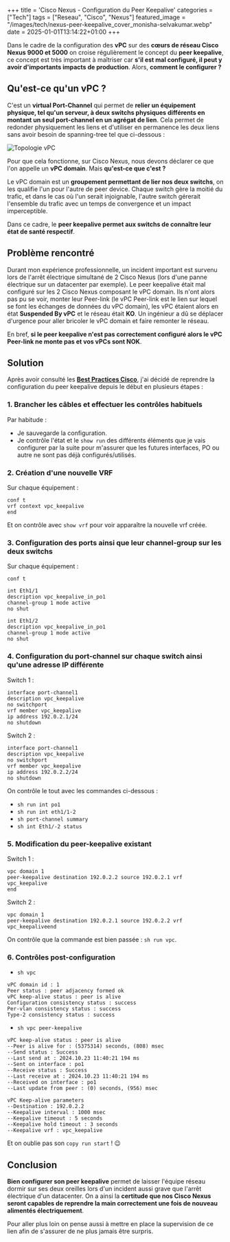 +++
title = 'Cisco Nexus - Configuration du Peer Keepalive'
categories = ["Tech"]
tags = ["Reseau", "Cisco", "Nexus"]
featured_image = "/images/tech/nexus-peer-keepalive_cover_monisha-selvakumar.webp"
date = 2025-01-01T13:14:22+01:00
+++

Dans le cadre de la configuration des **vPC** sur des **cœurs de réseau Cisco Nexus 9000 et 5000** on croise régulièrement le concept du **peer keepalive**, ce concept est très important à maîtriser car **s'il est mal configuré, il peut y avoir d'importants impacts de production**. Alors, **comment le configurer ?**

<!--more-->

## Qu'est-ce qu'un vPC ?

C'est un **virtual Port-Channel** qui permet de **relier un équipement physique, tel qu'un serveur, à deux switchs physiques différents en montant un seul port-channel en un agrégat de lien**. Cela permet de redonder physiquement les liens et d'utiliser en permanence les deux liens sans avoir besoin de spanning-tree tel que ci-dessous :

![Topologie vPC](/images/tech/nexus-peer-keepalive_vpc.webp)

Pour que cela fonctionne, sur Cisco Nexus, nous devons déclarer ce que l'on appelle un **vPC domain**. Mais **qu'est-ce que c'est ?**

Le vPC domain est un **groupement permettant de lier nos deux switchs**, on les qualifie l'un pour l'autre de peer device. Chaque switch gère la moitié du trafic, et dans le cas où l'un serait injoignable, l'autre switch gérerait l'ensemble du trafic avec un temps de convergence et un impact imperceptible.

Dans ce cadre, le **peer keepalive permet aux switchs de connaître leur état de santé respectif**.

## Problème rencontré

Durant mon expérience professionnelle, un incident important est survenu lors de l'arrêt électrique simultané de 2 Cisco Nexus (lors d'une panne électrique sur un datacenter par exemple). Le peer keepalive était mal configuré sur les 2 Cisco Nexus composant le vPC domain. Ils n'ont alors pas pu se voir, monter leur Peer-link (le vPC Peer-link est le lien sur lequel se font les échanges de données du vPC domain), les vPC étaient alors en état **Suspended By vPC** et le réseau était **KO**. Un ingénieur a dû se déplacer d'urgence pour aller bricoler le vPC domain et faire remonter le réseau.

En bref, **si le peer keepalive n'est pas correctement configuré alors le vPC Peer-link ne monte pas et vos vPCs sont NOK**.

## Solution
Après avoir consulté les **[Best Practices Cisco](https://www.cisco.com/c/dam/en/us/td/docs/switches/datacenter/sw/design/vpc_design/vpc_best_practices_design_guide.pdf)**, j'ai décidé de reprendre la configuration du peer keepalive depuis le début en plusieurs étapes :

### 1. Brancher les câbles et effectuer les contrôles habituels

Par habitude :
- Je sauvegarde la configuration. 
- Je contrôle l'état et le `show run` des différents éléments que je vais configurer par la suite pour m'assurer que les futures interfaces, PO ou autre ne sont pas déjà configurés/utilisés.

### 2. Création d'une nouvelle VRF

Sur chaque équipement :
```
conf t
vrf context vpc_keepalive
end
```

Et on contrôle avec `show vrf` pour voir apparaître la nouvelle vrf créée.

### 3. Configuration des ports ainsi que leur channel-group sur les deux switchs

Sur chaque équipement :
```
conf t

int Eth1/1
description vpc_keepalive_in_po1
channel-group 1 mode active
no shut

int Eth1/2
description vpc_keepalive_in_po1
channel-group 1 mode active
no shut
```

### 4. Configuration du port-channel sur chaque switch ainsi qu'une adresse IP différente

Switch 1 :
```
interface port-channel1
description vpc_keepalive
no switchport
vrf member vpc_keepalive
ip address 192.0.2.1/24
no shutdown
```

Switch 2 :
```
interface port-channel1
description vpc_keepalive
no switchport
vrf member vpc_keepalive
ip address 192.0.2.2/24
no shutdown
```

On contrôle le tout avec les commandes ci-dessous :
- `sh run int po1`
- `sh run int eth1/1-2`
- `sh port-channel summary`
- `sh int Eth1/-2 status`

### 5. Modification du peer-keepalive existant

Switch 1 :
```
vpc domain 1
peer-keepalive destination 192.0.2.2 source 192.0.2.1 vrf vpc_keepalive
end
```

Switch 2 :
```
vpc domain 1
peer-keepalive destination 192.0.2.1 source 192.0.2.2 vrf vpc_keepaliveend

```

On contrôle que la commande est bien passée : `sh run vpc`.

### 6. Contrôles post-configuration

- `sh vpc`
```
vPC domain id : 1
Peer status : peer adjacency formed ok
vPC keep-alive status : peer is alive
Configuration consistency status : success
Per-vlan consistency status : success
Type-2 consistency status : success
```

- `sh vpc peer-keepalive`
```
vPC keep-alive status : peer is alive
--Peer is alive for : (5375314) seconds, (808) msec
--Send status : Success
--Last send at : 2024.10.23 11:40:21 194 ms
--Sent on interface : po1
--Receive status : Success
--Last receive at : 2024.10.23 11:40:21 194 ms
--Received on interface : po1
--Last update from peer : (0) seconds, (956) msec

vPC Keep-alive parameters
--Destination : 192.0.2.2
--Keepalive interval : 1000 msec
--Keepalive timeout : 5 seconds
--Keepalive hold timeout : 3 seconds
--Keepalive vrf : vpc_keepalive
```
Et on oublie pas son `copy run start` ! 😉

## Conclusion
**Bien configurer son peer keepalive** permet de laisser l'équipe réseau dormir sur ses deux oreilles lors d'un incident aussi grave que l'arrêt électrique d'un datacenter. On a ainsi la **certitude que nos Cisco Nexus seront capables de reprendre la main correctement une fois de nouveau alimentés électriquement**.

Pour aller plus loin on pense aussi à mettre en place la supervision de ce lien afin de s'assurer de ne plus jamais être surpris.